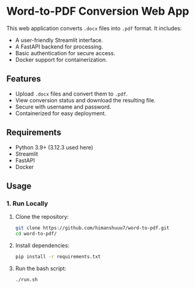 # Word-to-PDF Conversion Web App

This web application converts `.docx` files into `.pdf` format. It includes:
- A user-friendly Streamlit interface.
- A FastAPI backend for processing.
- Basic authentication for secure access.
- Docker support for containerization.

## Features
- Upload `.docx` files and convert them to `.pdf`.
- View conversion status and download the resulting file.
- Secure with username and password.
- Containerized for easy deployment.

## Requirements
- Python 3.9+ (3.12.3 used here)
- Streamlit
- FastAPI
- Docker

## Usage

### 1. Run Locally
1. Clone the repository:
   ```bash
   git clone https://github.com/himanshuuu7/word-to-pdf.git
   cd word-to-pdf/

2. Install dependencies:
   ```bash
   pip install -r requirements.txt

3. Run the bash script:
   ```bash
   ./run.sh
